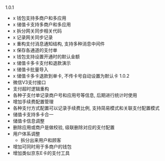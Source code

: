 1.0.1
- x 钱包支持多商户和多应用
- x 储值卡支持多商户和多应用
- x 拆分网关同步相关代码
- x 记录网关同步记录
- x 重构支付消息通知结构, 支持多种消息中间件
- x 保存各通道的支付单
- x 钱包支持设置开通时的默认金额
- x 储值卡多卡支付和退款演示
- x 储值卡批量导入
- x 储值卡多卡退款到单卡, 不传卡号自动设置为默认卡
1.0.2
- 微信V3支付接口
- 支付超时逻辑重构
- 各种子支付单记录商户号和应用号等信息, 后期进行统计时使用
- 增加手续费配置管理
- 各种支付方式配置可以记录手续费比例, 支持简易模式和关联支付配置模式
- 储值卡支持多卡合一
- 储值卡信息调整
- 删除应用或商户是做校验, 级联删除对应的支付配置
- 用户体系调整
  - 拆分出来用户和顾客
- 增加可同时用于多商户的钱包
- 增加类似京东E卡的支付工具
